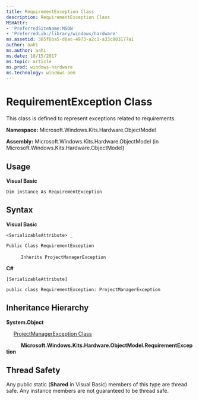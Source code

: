 ```yaml
---
title: RequirementException Class
description: RequirementException Class
MSHAttr:
- 'PreferredSiteName:MSDN'
- 'PreferredLib:/library/windows/hardware'
ms.assetid: 385f6ba5-d8ac-4973-a2c1-a33c803177a1
author: aahi
ms.author: aahi
ms.date: 10/15/2017
ms.topic: article
ms.prod: windows-hardware
ms.technology: windows-oem
---
```


# RequirementException Class


This class is defined to represent exceptions related to requirements.

**Namespace:** Microsoft.Windows.Kits.Hardware.ObjectModel

**Assembly:** Microsoft.Windows.Kits.Hardware.ObjectModel (in Microsoft.Windows.Kits.Hardware.ObjectModel)

## <span id="Usage"></span><span id="usage"></span><span id="USAGE"></span>Usage


**Visual Basic**

`Dim instance As RequirementException`

## <span id="Syntax"></span><span id="syntax"></span><span id="SYNTAX"></span>Syntax


**Visual Basic**

`<SerializableAttribute> _`

`Public Class RequirementException`

          `Inherits ProjectManagerException`

**C#**

`[SerializableAttribute]`

`public class RequirementException: ProjectManagerException`

## <span id="Inheritance_Hierarchy"></span><span id="inheritance_hierarchy"></span><span id="INHERITANCE_HIERARCHY"></span>Inheritance Hierarchy


**System.Object**

     [ProjectManagerException Class](projectmanagerexception-class.md)

          **Microsoft.Windows.Kits.Hardware.ObjectModel.RequirementException**

## <span id="Thread_Safety"></span><span id="thread_safety"></span><span id="THREAD_SAFETY"></span>Thread Safety


Any public static (**Shared** in Visual Basic) members of this type are thread safe. Any instance members are not guaranteed to be thread safe.

 

 






